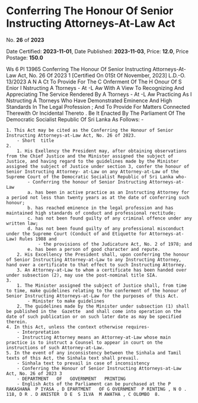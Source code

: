 # Conferring The Honour Of Senior Instructing Attorneys-At-Law  Act

No. **26** of **2023**

Date Certified: **2023-11-01**, Date Published: **2023-11-03**, Price: **12.0**, Price Postage: **150.0**

Ws 6
Pl 13965
Conferring The Honour Of Senior Instructing Attorneys-At-Law Act, No. 26 Of 2023 1
[Certified On 01St Of November, 2023]
L.D.-O. 13/2023
A N  A Ct   To   Provide   For   The  C Onferment   Of   The  H Onour   Of  S Enior I Nstructing  A Ttorneys - At -L Aw   With   A   View   To   Recognizing
And   Appreciating   The   Service   Rendered   By  A Ttorneys - At -L Aw
Practicing   As  I Nstructing  A Ttorneys   Who   Have   Demonstrated
Eminence   And   High   Standards   In   The   Legal   Profession ;  And   To
Provide   For   Matters   Connected   Therewith   Or   Incidental
Thereto .
Be It Enacted By The Parliament Of The Democratic Socialist Republic Of Sri Lanka As Follows: -

    1. This Act may be cited as the Conferring the Honour of Senior Instructing Attorneys-at-Law Act, No. 26 of 2023.
        - Short  title
    2. 
        1. His Exellency the President may, after obtaining observations from the Chief Justice and the Minister assigned the subject of Justice, and having regard to the guidelines made by the Minister assigned the subject of Justice under section 3, confer the honour of Senior Instructing Attorney- at-Law on any Attorney-at-Law of the Supreme Court of the Democratic Socialist Republic of Sri Lanka who-
            - Conferring the honour of Senior Instructing Attorneys-at- Law
            a. has been in active practice as an Instructing Attorney for a period not less than twenty years as at the date of conferring such honour;
            b. has reached eminence in the legal profession and has maintained high standards of conduct and professional rectitude;
            c. has not been found guilty of any criminal offence under any written law;
            d. has not been found guilty of any professional misconduct under the Supreme Court (Conduct of and Etiquette for Attorneys-at-Law) Rules 1988 and
                - the provisions of the Judicature Act, No. 2 of 1978; and
            e. has been a person of good character and repute.
        2. His Excellency the President shall, upon conferring the honour of Senior Instructing Attorney-at-Law to any Instructing Attorney, hand over a certificate to that effect to such Instructing Attorney.
        3. An Attorney-at-Law to whom a certificate has been handed over under subsection (2), may use the post-nominal title SIA.
    3. 
        1. The Minister assigned the subject of Justice shall, from time to time, make guidelines relating to the conferment of the honour of Senior Instructing Attorneys-at-Law for the purposes of this Act.
            - Minister to make guidelines
        2. The guidelines made by the Minister under subsection (1) shall be published in the  Gazette  and shall come into operation on the date of such publication or on such later date as may be specified therein.
    4. In this Act, unless the context otherwise requires-
        - Interpretation
        - Instructing Attorney means an Attorney-at-Law whose main practice is to instruct a Counsel to appear in court on the instructions of such Attorney-at-Law.
    5. In the event of any inconsistency between the Sinhala and Tamil texts of this Act, the Sinhala text shall prevail.
        - Sinhala text to prevail in case of inconsistency
        - Conferring the Honour of Senior Instructing Attorneys-at-Law Act, No. 26 of 2023 3
        - DEPARTMENT   OF   GOVERNMENT   PRINTING
        - English Acts of the Parliament can be purchased at the P RAKASHANA  P IYASA , D EPARTMENT   OF G OVERNMENT  P RINTING , N O . 118, D R . D ANISTER  D E  S ILVA  M AWATHA , C OLOMBO  8.
